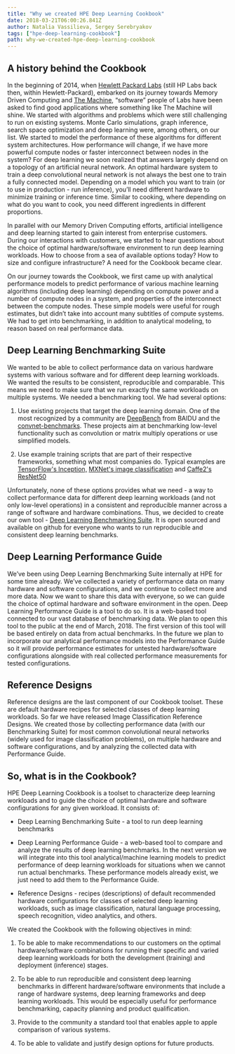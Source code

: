 ```yaml
---
title: "Why we created HPE Deep Learning Cookbook"
date: 2018-03-21T06:00:26.841Z
author: Natalia Vassilieva, Sergey Serebryakov 
tags: ["hpe-deep-learning-cookbook"]
path: why-we-created-hpe-deep-learning-cookbook
---
```

A history behind the Cookbook
-----------------------------

In the beginning of 2014, when [Hewlett Packard Labs](https://www.labs.hpe.com/) (still HP Labs back then, within Hewlett-Packard), embarked on its journey towards Memory Driven Computing and [The Machine](https://www.labs.hpe.com/the-machine), “software” people of Labs have been asked to find good applications where something like The Machine will shine. We started with algorithms and problems which were still challenging to run on existing systems. Monte Carlo simulations, graph inference, search space optimization and deep learning were, among others, on our list. We started to model the performance of
these algorithms for different system architectures. How performance will
change, if we have more powerful compute nodes or faster interconnect between
nodes in the system? For deep learning we soon realized that answers largely
depend on a topology of an artificial neural network. An optimal hardware system
to train a deep convolutional neural network is not always the best one to train
a fully connected model. Depending on a model which you want to train (or to use
in production - run inference), you’ll need different hardware to minimize
training or inference time. Similar to cooking, where depending on what do you
want to cook, you need different ingredients in different proportions.

In parallel with our Memory Driven Computing efforts, artificial intelligence
and deep learning started to gain interest from enterprise customers. During our
interactions with customers, we started to hear questions about the choice of
optimal hardware/software environment to run deep learning workloads. How to
choose from a sea of available options today? How to size and configure
infrastructure? A need for the Cookbook became clear.

On our journey towards the Cookbook, we first came up with analytical
performance models to predict performance of various machine learning algorithms
(including deep learning) depending on compute power and a number of compute
nodes in a system, and properties of the interconnect between the compute nodes.
These simple models were useful for rough estimates, but didn’t take into
account many subtitles of compute systems. We had to get into
benchmarking, in addition to analytical modeling, to reason based on real
performance data.

Deep Learning Benchmarking Suite
--------------------------------

We wanted to be able to collect performance data on various hardware systems
with various software and for different deep learning workloads. We wanted the
results to be consistent, reproducible and comparable. This means we need to
make sure that we run exactly the same workloads on multiple systems. We needed
a benchmarking tool. We had several options:

1.  Use existing projects that target the deep learning domain. One of the most
    recognized by a community are [DeepBench](https://svail) from BAIDU and the
    [convnet-benchmarks](https://github.com/soumith/convnet-benchmarks). These
    projects aim at benchmarking low-level functionality such as convolution or
    matrix multiply operations or use simplified models.

2.  Use example training scripts that are part of their respective frameworks,
    something what most companies do. Typical examples are [TensorFlow's
    Inception​,](https://github.com/tensorflow/models/tree/master/research/inception)
    [MXNet's image
    classification](https://github.com/apache/incubator-mxnet/tree/master/example/image-classification)
    and [Caffe2's
    ResNet50​](https://github.com/caffe2/caffe2/tree/master/caffe2/python/examples)

Unfortunately, none of these options provides what we need - a way to collect
performance data for different deep learning workloads (and not only low-level
operations) in a consistent and reproducible manner across a range of software
and hardware combinations. Thus, we decided to create our own tool - [Deep
Learning Benchmarking Suite](github.com/HewlettPackard/dlcookbook-dlbs). It is
open sourced and available on github for everyone who wants to run reproducible
and consistent deep learning benchmarks.

Deep Learning Performance Guide
-------------------------------

We’ve been using Deep Learning Benchmarking Suite internally at HPE for some
time already. We’ve collected a variety of performance data on many hardware and
software configurations, and we continue to collect more and more data. Now we
want to share this data with everyone, so we can guide the choice of optimal
hardware and software environment in the open. Deep Learning Performance Guide
is a tool to do so. It is a web-based tool connected to our vast database of
benchmarking data. We plan to open this tool to the public at the end of March, 2018.
The first version of this tool will be based entirely on data from actual
benchmarks. In the future we plan to incorporate our analytical performance
models into the Performance Guide so it will provide performance estimates for
untested hardware/software configurations alongside with real collected
performance measurements for tested configurations.

Reference Designs
-----------------

Reference designs are the last component of our Cookbook toolset. These are
default hardware recipes for selected classes of deep learning workloads. So far
we have released Image Classification Reference Designs. We created those by
collecting performance data (with our Benchmarking Suite) for most common
convolutional neural networks (widely used for image classification problems),
on multiple hardware and software configurations, and by analyzing the collected
data with Performance Guide.

So, what is in the Cookbook?
----------------------------

HPE Deep Learning Cookbook is a toolset to characterize deep learning workloads
and to guide the choice of optimal hardware and software configurations for any
given workload. It consists of:

-   Deep Learning Benchmarking Suite - a tool to run deep learning benchmarks

-   Deep Learning Performance Guide - a web-based tool to compare and analyze
    the results of deep learning benchmarks. In the next version we will
    integrate into this tool analytical/machine learning models to predict
    performance of deep learning workloads for situations when we cannot run
    actual benchmarks. These performance models already exist, we just need to
    add them to the Performance Guide.

-   Reference Designs - recipes (descriptions) of default recommended hardware
    configurations for classes of selected deep learning workloads, such as
    image classification, natural language processing, speech recognition, video
    analytics, and others.

We created the Cookbook with the following objectives in mind:

1.  To be able to make recommendations to our customers on the optimal
    hardware/software combinations for running their specific and varied deep
    learning workloads for both the development (training) and deployment
    (inference) stages.

2.  To be able to run reproducible and consistent deep learning benchmarks in
    different hardware/software environments that include a range of hardware
    systems, deep learning frameworks and deep learning workloads. This would be
    especially useful for performance benchmarking, capacity planning and
    product qualification.

3.  Provide to the community a standard tool that enables apple to apple
    comparison of various systems.

4.  To be able to validate and justify design options for future products.
